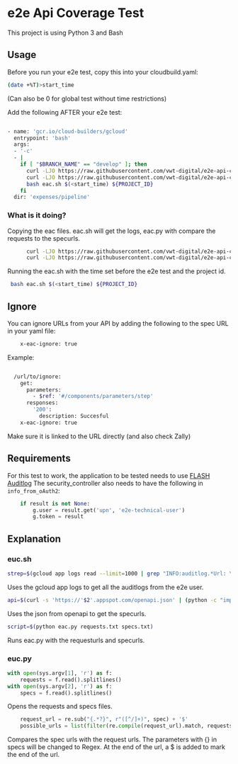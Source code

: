 # e2e Api Coverage Test

This project is using Python 3 and Bash

## Usage

Before you run your e2e test, copy this into your cloudbuild.yaml:

```bash 
(date +%T)>start_time 
```
(Can also be 0 for global test without time restrictions)


Add the following AFTER your e2e test:

```bash

- name: 'gcr.io/cloud-builders/gcloud'
  entrypoint: 'bash'
  args:
  - '-c'
  - |
    if [ "$BRANCH_NAME" == "develop" ]; then
      curl -LJO https://raw.githubusercontent.com/vwt-digital/e2e-api-coverage/develop/test/eac.sh
      curl -LJO https://raw.githubusercontent.com/vwt-digital/e2e-api-coverage/develop/test/eac.py
      bash eac.sh $(<start_time) ${PROJECT_ID}
    fi
  dir: 'expenses/pipeline'

```

### What is it doing?

Copying the eac files. eac.sh will get the logs, eac.py with compare the requests to the specurls.

```bash
      curl -LJO https://raw.githubusercontent.com/vwt-digital/e2e-api-coverage/develop/test/eac.sh
      curl -LJO https://raw.githubusercontent.com/vwt-digital/e2e-api-coverage/develop/test/eac.py
```

Running the eac.sh with the time set before the e2e test and the project id.
```bash
 bash eac.sh $(<start_time) ${PROJECT_ID} 
```

## Ignore

You can ignore URLs from your API by adding the following to the spec URL in your yaml file:
```bash
    x-eac-ignore: true
```

Example:
```bash

  /url/to/ignore:
    get:
      parameters:
        - $ref: '#/components/parameters/step'
      responses:
        '200':
          description: Succesful
    x-eac-ignore: true

```

Make sure it is linked to the URL directly (and also check Zally)

## Requirements
For this test to work, the application to be tested needs to use [FLASH Auditlog](https://github.com/vwt-digital/flask-auditlog)
The security_controller also needs to have the following in ```info_from_oAuth2```:
```python
    if result is not None:
        g.user = result.get('upn', 'e2e-technical-user')
        g.token = result
```

## Explanation

### euc.sh
```bash
strep=$(gcloud app logs read --limit=1000 | grep "INFO:auditlog.*Url: \(https://.*\) .*e2e-technical-user" | cut -d'|' -f 1 | cut -d" " -f2,7 | cut -d'/' -f1,4- | sed 's/https://' | sed 's/ /|/')
```
Uses the gcloud app logs to get all the auditlogs from the e2e user.

```bash
api=$(curl -s 'https://'$2'.appspot.com/openapi.json' | (python -c "import sys, json; print(' '.join(list(json.load(sys.stdin)['paths'].keys())))"))
```
Uses the json from openapi to get the specurls.

```bash
script=$(python eac.py requests.txt specs.txt)
```
Runs eac.py with the requesturls and specurls.

### euc.py
```python
with open(sys.argv[1], 'r') as f:
	requests = f.read().splitlines()
with open(sys.argv[2], 'r') as f:
	specs = f.read().splitlines()
```
Opens the requests and specs files.

```python
	request_url = re.sub("{.*?}", r"([^/]+)", spec) + '$'
	possible_urls = list(filter(re.compile(request_url).match, requests))
```
Compares the spec urls with the request urls. The parameters with {} in specs will be changed to Regex. At the end of the url, a $ is added to mark the end of the url.